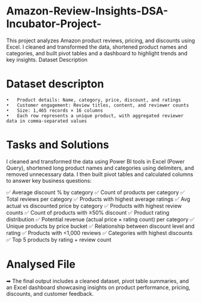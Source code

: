 # Amazon-Review-Insights-DSA-Incubator-Project-
This project analyzes Amazon product reviews, pricing, and discounts using Excel. I cleaned and transformed the data, shortened product names and categories, and built pivot tables and a dashboard to highlight trends and key insights.
Dataset Description

# Dataset descripton
	•	Product details: Name, category, price, discount, and ratings
	•	Customer engagement: Review titles, content, and reviewer counts
	•	Size: 1,465 records × 16 columns
	•	Each row represents a unique product, with aggregated reviewer data in comma-separated values

# Tasks and Solutions

I cleaned and transformed the data using Power BI tools in Excel (Power Query), shortened long product names and categories using delimiters, and removed unnecessary data. I then built pivot tables and calculated columns to answer key business questions:

✅ Average discount % by category
✅ Count of products per category
✅ Total reviews per category
✅ Products with highest average ratings
✅ Avg actual vs discounted price by category
✅ Products with highest review counts
✅ Count of products with ≥50% discount
✅ Product rating distribution
✅ Potential revenue (actual price × rating count) per category
✅ Unique products by price bucket
✅ Relationship between discount level and rating
✅ Products with <1,000 reviews
✅ Categories with highest discounts
✅ Top 5 products by rating + review count


# Analysed File

➡ The final output includes a cleaned dataset, pivot table summaries, and an Excel dashboard showcasing insights on product performance, pricing, discounts, and customer feedback.
